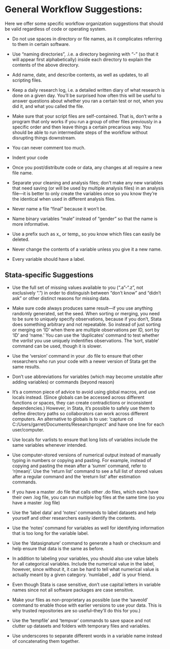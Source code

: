 General Workflow Suggestions:
=============================

Here we offer some specific workflow organization suggestions that
should be valid regardless of code or operating system.

-   Do not use spaces in directory or file names, as it complicates
    referring to them in certain software.

-   Use “naming directories”, .i.e. a directory beginning with “-” (so
    that it will appear first alphabetically) inside each directory to
    explain the contents of the above directory.

-   Add name, date, and describe contents, as well as updates, to all
    scripting files.

-   Keep a daily research log, i.e. a detailed written diary of what
    research is done on a given day. You’ll be surprised how often this
    will be useful to answer questions about whether you ran a certain
    test or not, when you did it, and what you called the file.

-   Make sure that your script files are self-contained. That is, don’t
    write a program that only works if you run a group of other files
    previously in a specific order and then leave things a certain
    precarious way. You should be able to run intermediate steps of the
    workflow without disrupting things downstream.

-   You can never comment too much.

-   Indent your code

-   Once you post/distribute code or data, any changes at all require a
    new file name.

-   Separate your cleaning and analysis files; don’t make any new
    variables that need saving (or will be used by multiple
    analysis files) in an analysis file—it is better to only create the
    variables once so you know they’re the identical when used in
    different analysis files.

-   Never name a file “final” because it won’t be.

-   Name binary variables “male” instead of “gender” so that the name is
    more informative.

-   Use a prefix such as x\_ or temp\_ so you know which files can
    easily be deleted.

-   Never change the contents of a variable unless you give it a
    new name.

-   Every variable should have a label.

Stata-specific Suggestions
--------------------------

-   Use the full set of missing values available to you (“.a”-“.z”, not
    exclusively “.”) in order to distinguish between “don’t know” and
    “didn’t ask” or other distinct reasons for missing data.

-   Make sure code always produces same result—if you use anything
    randomly generated, set the seed. When sorting or merging, you need
    to be sure to uniquely specify observations, because if you don’t,
    Stata does something arbitrary and not repeatable. So instead of
    just sorting or merging on ‘ID’ when there are multiple observations
    per ID, sort by ‘ID’ and ‘name.’ You can use the ‘duplicates’
    command to test whether the *varlist* you use uniquely
    indentifies observations. The ‘sort, stable’ command can be used,
    though it is slower.

-   Use the ‘version’ command in your .do file to ensure that other
    researchers who run your code with a newer version of Stata get the
    same results.

-   Don’t use abbreviations for variables (which may become unstable
    after adding variables) or commands (beyond reason)

-   It’s a common piece of advice to avoid using global macros, and use
    locals instead. (Since globals can be accessed across different
    functions or spaces, they can create contradictions or
    inconsistent dependencies.) However, in Stata, it’s possible to
    safely use them to define directory paths so collaborators can work
    across different computers. An alternative to globals is to use:
    ‘capture cd C:/Users/garret/Documents/Researchproject’ and have one
    line for each user/computer.

-   Use locals for varlists to ensure that long lists of variables
    include the same variables whenever intended.

-   Use computer-stored versions of numerical output instead of manually
    typing in numbers or copying and pasting. For example, instead of
    copying and pasting the mean after a ‘summ’ command, refer to
    ‘r(mean)’. Use the ‘return list’ command to see a full list of
    stored values after a regular command and the ‘ereturn list’ after
    estimation commands.

-   If you have a master .do file that calls other .do files, which each
    have their own .log file, you can run multiple log files at the same
    time (so you have a master .log file)

-   Use the ‘label data’ and ‘notes’ commands to label datasets and help
    yourself and other researchers easily identify the contents.

-   Use the ‘notes’ command for variables as well for identifying
    information that is too long for the variable label.

-   Use the ‘datasignature’ command to generate a hash or checksum and
    help ensure that data is the same as before.

-   In addition to labeling your variables, you should also use value
    labels for all categorical variables. Include the numerical value in
    the label, however, since without it, it can be hard to tell what
    numerical value is actually meant by a given category. ‘numlabel ,
    add’ is your friend.

-   Even though Stata is case sensitive, don’t use capital letters in
    variable names since not all software packages are case sensitive.

-   Make your files as non-proprietary as possible (use the ‘saveold’
    command to enable those with earlier versions to use your data. This
    is why trusted repositories are so useful–they’ll do this for you.)

-   Use the ‘tempfile’ and ‘tempvar’ commands to save space and not
    clutter up datasets and folders with temporary files and variables.


- Use underscores to separate different words in a variable name instead of concatenating them together.
